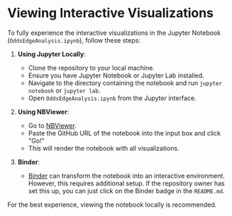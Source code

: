 # Viewing Interactive Visualizations

To fully experience the interactive visualizations in the Jupyter Notebook (`OddsEdgeAnalysis.ipynb`), follow these steps:

1. **Using Jupyter Locally**: 
   - Clone the repository to your local machine.
   - Ensure you have Jupyter Notebook or Jupyter Lab installed.
   - Navigate to the directory containing the notebook and run `jupyter notebook` or `jupyter lab`.
   - Open `OddsEdgeAnalysis.ipynb` from the Jupyter interface.

2. **Using NBViewer**:
   - Go to [NBViewer](https://nbviewer.jupyter.org/).
   - Paste the GitHub URL of the notebook into the input box and click "Go!"
   - This will render the notebook with all visualizations.

3. **Binder**:
   - [Binder](https://mybinder.org/) can transform the notebook into an interactive environment. However, this requires additional setup. If the repository owner has set this up, you can just click on the Binder badge in the `README.md`.

For the best experience, viewing the notebook locally is recommended.

